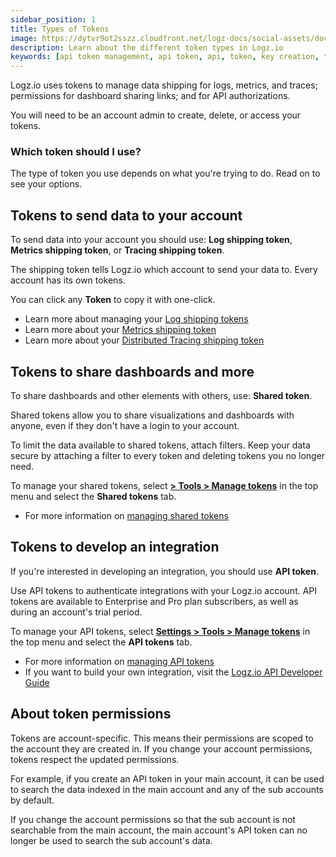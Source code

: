 ```yaml
---
sidebar_position: 1
title: Types of Tokens
image: https://dytvr9ot2sszz.cloudfront.net/logz-docs/social-assets/docs-social.jpg
description: Learn about the different token types in Logz.io
keywords: [api token management, api token, api, token, key creation, token authentication, security, secured login]
---
```



Logz.io uses tokens to manage data shipping for logs, metrics, and traces; permissions for dashboard sharing links; and for API authorizations.

You will need to be an account admin to create, delete, or access your tokens.

### Which token should I use?

The type of token you use depends on what you're trying to do.
Read on to see your options.

## Tokens to send data to your account

To send data into your account you should use: **Log shipping token**,  **Metrics shipping token**, or **Tracing shipping token**.

The shipping token tells Logz.io which account to send your data to.
Every account has its own tokens.

You can click any **Token** to copy it with one-click.

* Learn more about managing your [Log shipping tokens](https://docs.logz.io/docs/user-guide/admin/authentication-tokens/log-shipping-tokens/)
* Learn more about your [Metrics shipping token](https://docs.logz.io/docs/user-guide/admin/authentication-tokens/finding-your-metrics-account-token/)
* Learn more about your [Distributed Tracing shipping token](https://docs.logz.io/docs/user-guide/admin/authentication-tokens/finding-your-tracing-account-token/)

## Tokens to share dashboards and more

To share dashboards and other elements with others, use: **Shared token**.

Shared tokens allow you to share visualizations and dashboards with anyone, even if they don't have a login to your account.

To limit the data available to shared tokens, attach filters.
Keep your data secure by attaching a filter to every token and deleting tokens you no longer need.

To manage your shared tokens, select [**<i class="li li-gear"></i> > Tools > Manage tokens**](https://app.logz.io/#/dashboard/settings/manage-tokens/shared) in the top menu and select the **Shared tokens** tab.

* For more information on [managing shared tokens](https://docs.logz.io/docs/user-guide/admin/authentication-tokens/shared-tokens/)

## Tokens to develop an integration

If you're interested in developing an integration, you should use **API token**.

Use API tokens to authenticate integrations with your Logz.io account.
API tokens are available to Enterprise and Pro plan subscribers, as well as during an account's trial period.

To manage your API tokens, select [**<i class="li li-gear"></i>Settings > Tools > Manage tokens**](https://app.logz.io/#/dashboard/settings/manage-tokens/api) in the top menu and select the **API tokens** tab.

* For more information on [managing API tokens](https://docs.logz.io/docs/user-guide/admin/authentication-tokens/api-tokens/)
* If you want to build your own integration, visit the [Logz.io API Developer Guide](https://api-docs.logz.io/docs/logz/logz-io-api/)

## About token permissions

Tokens are account-specific. This means their permissions are scoped to the account they are created in.
If you change your account permissions, tokens respect the updated permissions.

For example, if you create an API token in your main account, it can be used to search the data indexed in the main account and any of the sub accounts by default.

If you change the account permissions so that the sub account is not searchable from the main account, the main account's API token can no longer be used to search the sub account's data.

